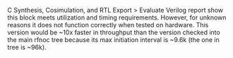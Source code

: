 C Synthesis, Cosimulation, and RTL Export > Evaluate Verilog report show this block meets utilization and timing requirements. However, for unknown reasons it does not function correctly when tested on hardware. This version would be ~10x faster in throughput than the version checked into the main rfnoc tree because its max initiation interval is ~9.6k (the one in tree is ~96k).

